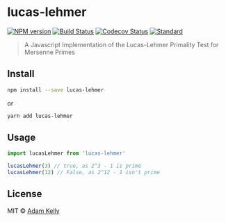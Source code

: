 # lucas-lehmer
[![NPM version][npm-image]][npm-url]
[![Build Status][travis-image]][travis-url]
[![Codecov Status][codecov-image]][codecov-url]
[![Standard][standard-image]][standard-url]

> A Javascript Implementation of the Lucas-Lehmer Primality Test for Mersenne Primes

## Install

```sh
npm install --save lucas-lehmer
```

or

```sh
yarn add lucas-lehmer
```


## Usage

```js
import lucasLehmer from 'lucas-lehmer'

lucasLehmer(3) // true, as 2^3 - 1 is prime
lucasLehmer(12) // False, as 2^12 - 1 isn't prime
```

## License

 MIT ©  [Adam Kelly](http://github.com/adamisntdead)

[npm-url]: https://npmjs.org/package/lucas-lehmer
[npm-image]: https://img.shields.io/npm/v/lucas-lehmer.svg?style=flat

[travis-url]: https://travis-ci.org/adamisntdead/lucas-lehmer
[travis-image]: https://img.shields.io/travis/adamisntdead/lucas-lehmer.svg?style=flat

[codecov-url]: https://codecov.io/github/adamisntdead/lucas-lehmer
[codecov-image]: https://img.shields.io/codecov/c/github/adamisntdead/lucas-lehmer.svg?style=flat

[depstat-url]: https://david-dm.org/adamisntdead/lucas-lehmer
[depstat-image]: https://david-dm.org/adamisntdead/lucas-lehmer.svg?style=flat

[download-image]: http://img.shields.io/npm/dm/lucas-lehmer.svg?style=flat

[standard-image]: https://img.shields.io/badge/code%20style-standard-brightgreen.svg?style=flat
[standard-url]: http://standardjs.com/
